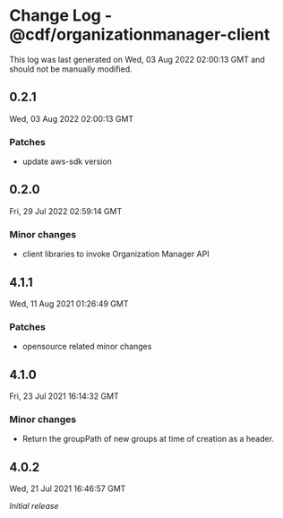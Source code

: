 # Change Log - @cdf/organizationmanager-client

This log was last generated on Wed, 03 Aug 2022 02:00:13 GMT and should not be manually modified.

## 0.2.1

Wed, 03 Aug 2022 02:00:13 GMT

### Patches

- update aws-sdk version

## 0.2.0

Fri, 29 Jul 2022 02:59:14 GMT

### Minor changes

- client libraries to invoke Organization Manager API

## 4.1.1

Wed, 11 Aug 2021 01:26:49 GMT

### Patches

- opensource related minor changes

## 4.1.0

Fri, 23 Jul 2021 16:14:32 GMT

### Minor changes

- Return the groupPath of new groups at time of creation as a header.

## 4.0.2

Wed, 21 Jul 2021 16:46:57 GMT

_Initial release_
